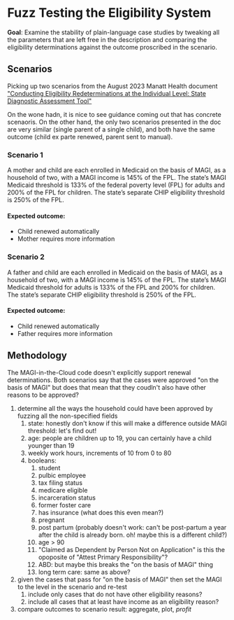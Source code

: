 # Fuzz Testing the Eligibility System 

**Goal**: Examine the stability of plain-language case studies by tweaking all the parameters that are left free in the description and comparing the eligibility determinations against the outcome proscribed in the scenario.

## Scenarios
Picking up two scenarios from the August 2023 Manatt Health document ["Conducting Eligibility Redeterminations at the Individual Level: State Diagnostic Assessment Tool"](https://www.shvs.org/wp-content/uploads/2023/08/SHVS_Conducting-Eligibility-Redeterminations-at-the-Individual-Level.pdf)

On the wone hadn, it is nice to see guidance coming out that has concrete scenaoris. On the other hand, the only two scenarios presented in the doc are very similar (single parent of a single child), and both have the same outcome (child ex parte renewed, parent sent to manual). 

### Scenario 1

A mother and child are each enrolled in Medicaid on the basis of MAGI, as a household of two, with a MAGI income is 145% of the FPL. The state’s MAGI Medicaid threshold is 133% of the federal poverty level (FPL) for adults and 200% of the FPL for children. The state’s separate CHIP eligibility threshold is 250% of the FPL.

#### Expected outcome:
- Child renewed automatically
- Mother requires more information

### Scenario 2

A father and child are each enrolled in Medicaid on the basis of MAGI, as a household of two, with a MAGI income is 145% of the FPL. The state’s MAGI Medicaid threshold for adults is 133% of the FPL and 200% for children. The state’s separate CHIP eligibility threshold is 250% of the FPL.

#### Expected outcome:
- Child renewed automatically
- Father requires more information

## Methodology

The MAGI-in-the-Cloud code doesn't explicitly support renewal determinations. Both scenarios say that the cases were approved "on the basis of MAGI" but does that mean that they coudln't also have other reasons to be approved?
1. determine all the ways the household could have been approved by fuzzing all the non-specified fields
   1. state: honestly don't know if this will make a difference outside MAGI threshold: let's find out!
   2. age: people are children up to 19, you can certainly have a child younger than 19
   3. weekly work hours, increments of 10 from 0 to 80
   4. booleans:
      1. student
      2. pulbic employee
      3. tax filing status
      4. medicare eligible
      5. incarceration status
      6. former foster care
      7. has insurance (what does this even mean?)
      8. pregnant
      9. post partum (probably doesn't work: can't be post-partum a year after the child is already born. oh! maybe this is a different child?)
      10. age > 90
      11. "Claimed as Dependent by Person Not on Application" is this the opoposite of "Attest Primary Responsibility"?
      13. ABD: but maybe this breaks the "on the basis of MAGI" thing
      14. long term care: same as above?
2. given the cases that pass for "on the basis of MAGI" then set the MAGI to the level in the scenario and re-test
   1. include only cases that do not have other eligibility reasons?
   2. include all cases that at least have income as an eligibility reason?
3. compare outcomes to scenario result: aggregate, plot, *profit*
